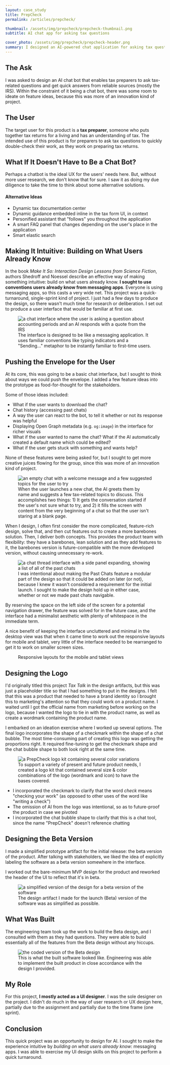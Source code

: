 ```yaml
---
layout: case_study
title: PrepCheck
permalink: /articles/prepcheck/

thumbnail: /assets/img/prepcheck/prepcheck-thumbnail.png
subtitle: AI chat app for asking tax questions

cover_photo: /assets/img/prepcheck/prepcheck-header.png
summary: I designed an AI-powered chat application for asking tax questions. I used conventions that users are already familiar with from messaging apps to make the experience familiar. I mostly focused on user interface design for this project, and I designed the logo.
---
```


## The Ask

I was asked to design an AI chat bot that enables tax preparers to ask tax-related questions and get quick answers from reliable sources (mostly the IRS). Within the constraint of it being a chat bot, there was some room to ideate on feature ideas, because this was more of an innovation kind of project.

## The User

The target user for this product is a **tax preparer**, someone who puts together tax returns for a living and has an understanding of tax. The intended use of this product is for preparers to ask tax questions to quickly double-check their work, as they work on preparing tax returns.

## What If It Doesn't Have to Be a Chat Bot?

Perhaps a chatbot is the ideal UX for the users' needs here. But, without more user research, we don't know that for sure. I saw it as doing my due diligence to take the time to think about some alternative solutions.

#### Alternative Ideas

* Dynamic tax documentation center
* Dynamic guidance embedded inline in the tax form UI, in context
* Personified assistant that "follows" you throughout the application
* A smart FAQ panel that changes depending on the user's place in the application
* Smart elastic search

## Making It Intuitive: Building on What Users Already Know

In the book _Make It So: Interaction Design Lessons from Science Fiction_, authors Shedroff and Noessel describe an effective way of making something intuitive: build on what users already know. **I sought to use conventions users already know from messaging apps**. Everyone is using messaging apps, so this casts a very wide net. This project was a quick-turnaround, single-sprint kind of project. I just had a few days to produce the design, so there wasn't much time for research or deliberation. I set out to produce a user interface that would be familiar at first use.

<figure>
    <img alt="a chat interface where the user is asking a question about accounting periods and an AI responds with a quote from the IRS" src="/assets/img/prepcheck/og-metadata-concept.png">
    <figcaption>The interface is designed to be like a messaging application. It uses familiar conventions like typing indicators and a "Sending..." metaphor to be instantly familiar to first-time users.</figcaption>
</figure>

## Pushing the Envelope for the User

At its core, this was going to be a basic chat interface, but I sought to think about ways we could push the envelope. I added a few feature ideas into the prototype as food-for-thought for the stakeholders.

Some of those ideas included: 

* What if the user wants to download the chat? 
* Chat history (accessing past chats) 
* A way the user can react to the bot, to tell it whether or not its response was helpful
* Displaying Open Graph metadata (e.g. `og:image`) in the interface for richer visuals
* What if the user wanted to name the chat? What if the AI automatically created a default name which could be edited?
* What if the user gets stuck with something and wants help? 

None of these features were being asked for, but I sought to get more creative juices flowing for the group, since this was more of an innovation kind of project.

<figure>
    <img alt="an empty chat with a welcome message and a few suggested topics for the user to try" src="/assets/img/prepcheck/fresh-chat.png">
    <figcaption>When the user launches a new chat, the AI greets them by name and suggests a few tax-related topics to discuss. This accomplishes two things: 1) It gets the conversation started if the user's not sure what to try, and 2) it fills the screen with content from the very beginning of a chat so that the user isn't staring at a blank page.</figcaption>
</figure>

When I design, I often first consider the more complicated, feature-rich design, solve that, and then cut features out to create a more barebones solution. Then, I deliver both concepts. This provides the product team with flexibility: they have a barebones, lean solution and as they add features to it, the barebones version is future-compatible with the more developed version, without causing unnecessary re-work.

<figure>
    <img alt="a chat thread interface with a side panel expanding, showing a list of all of the past chats" src="/assets/img/prepcheck/finished-design.png">
    <figcaption>I was intentional about making the Past Chats feature a modular part of the design so that it could be added on later (or not), because I knew it wasn't considered a requirement for the initial launch. I sought to make the design hold up in either case, whether or not we made past chats navigable.</figcaption>
</figure>

By reserving the space on the left side of the screen for a potential navigation drawer, the feature was solved for in the future case, and the interface had a minimalist aesthetic with plenty of whitespace in the immediate term.

A nice benefit of keeping the interface uncluttered and minimal in the desktop view was that when it came time to work out the responsive layouts for mobile and tablet, very little of the interface needed to be rearranged to get it to work on smaller screen sizes.

<figure>
    <img alt="" src="/assets/img/prepcheck/responsive-layouts.png">
    <figcaption>Responsive layouts for the mobile and tablet views</figcaption>
</figure>

## Designing the Logo

I'd originally titled this project _Tax Talk_ in the design artifacts, but this was just a placeholder title so that I had something to put in the designs. I felt that this was a product that needed to have a brand identity so I brought this to marketing's attention so that they could work on a product name. I waited until I got the official name from marketing before working on the logo, because I wanted the logo to tie in with the product name, as well as create a wordmark containing the product name. 

I embarked on an ideation exercise where I worked up several options. The final logo incorporates the shape of a checkmark within the shape of a chat bubble. The most time-consuming part of creating this logo was getting the proportions right. It required fine-tuning to get the checkmark shape and the chat bubble shape to both look right at the same time. 

<figure>
    <img alt="a PrepCheck logo kit containing several color variations" src="/assets/img/prepcheck/logo-kit.png">
    <figcaption>To support a variety of present and future product needs, I created a logo kit that contained several size & color combinations of the logo (wordmark and icon) to have the bases covered.</figcaption>
</figure>

* I incorporated the checkmark to clarify that the word _check_ means "checking your work" (as opposed to other uses of the word like "writing a check")
* The omission of AI from the logo was intentional, so as to future-proof the product in case we pivoted
* I incorporated the chat bubble shape to clarify that this is a chat tool, since the name "PrepCheck" doesn't reference chatting

## Designing the Beta Version

I made a simplified prototype artifact for the initial release: the beta version of the product. After talking with stakeholders, we liked the idea of explicitly labeling the software as a beta version somewhere in the interface.

I worked out the bare-minimum MVP design for the product and reworked the header of the UI to reflect that it's in beta.

<figure>
    <img alt="a simplified version of the design for a beta version of the software" src="/assets/img/prepcheck/prepcheck-beta-ui.png">
    <figcaption> The design artifact I made for the launch (Beta) version of the software was as simplified as possible.</figcaption>
</figure>

## What Was Built

The engineering team took up the work to build the Beta design, and I consulted with them as they had questions. They were able to build essentially all of the features from the Beta design without any hiccups.

<figure>
    <img alt="the coded version of the Beta design" src="/assets/img/prepcheck/built-version.png">
    <figcaption>This is what the built software looked like. Engineering was able to implement the built product in close accordance with the design I provided.</figcaption>
</figure>

## My Role

For this project, **I mostly acted as a UI designer**. I was the sole designer on the project. I didn't do much in the way of user research or UX design here, partially due to the assignment and partially due to the time frame (one sprint).

## Conclusion

This quick project was an opportunity to design for AI. I sought to make the experience intuitive by _building on what users already know_: messaging apps. I was able to exercise my UI design skills on this project to perform a quick turnaround.
